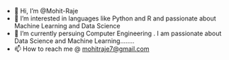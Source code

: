 - 👋 Hi, I’m @Mohit-Raje
- 👀 I’m interested in languages like Python and R and passionate about Machine Learning and Data Science
- 🌱 I’m currently persuing Computer Engineering . I am passionate about Data Science and Machine Learning........
- 📫 How to reach me @ mohitraje7@gmail.com

<!---
Mohit-Raje/Mohit-Raje is a ✨ special ✨ repository because its `README.md` (this file) appears on your GitHub profile.
You can click the Preview link to take a look at your changes.
--->
